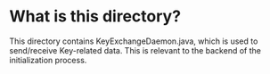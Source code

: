 # What is this directory?

This directory contains KeyExchangeDaemon.java, which is used to send/receive Key-related data.  This is relevant to the 
backend of the initialization process.